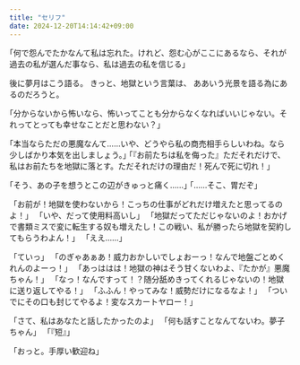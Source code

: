 ```yaml
---
title: "セリフ"
date: 2024-12-20T14:14:42+09:00
---
```

｢何で怨んでたかなんて私は忘れた。けれど、怨む心がここにあるなら、それが過去の私が選んだ事なら、私は過去の私を信じる｣


後に夢月はこう語る。
きっと、地獄という言葉は、
ああいう光景を語る為にあるのだろうと。


｢分からないから怖いなら、怖いってことも分からなくなればいいじゃない。それってとっても幸せなことだと思わない？｣


｢本当ならただの悪魔なんて……いや、どうやら私の商売相手らしいわね。なら少しばかり本気を出しましょう。｣
｢『お前たちは私を侮った』ただそれだけで、私はお前たちを地獄に落とす。ただそれだけの理由だ！死んで死に切れ！｣


｢そう、あの子を想うとこの辺がきゅっと痛く……｣
｢……そこ、胃だぞ｣


「お前が！地獄を使わないから！こっちの仕事がどれだけ増えたと思ってるのよ！」
「いや、だって使用料高いし」
「地獄だってただじゃないのよ！おかげで書類ミスで変に転生する奴も増えたし！この戦い、私が勝ったら地獄を契約してもらうわよん！」
「ええ……」


「ていっ」
「のぎゃあぁあ！威力おかしいでしょおーっ！なんで地盤ごとめくれんのよーっ！」
「あっははは！地獄の神はそう甘くないわよ、『たかが』悪魔ちゃん！」
「なっ！なんですって！？随分舐めきってくれるじゃないの！地獄に送り返してやる！」
「ふふん！やってみな！威勢だけになるなよ！」
「ついでにその口も封じてやるよ！変なスカートヤロー！」


「さて、私はあなたと話したかったのよ」
「何も話すことなんてないわ。夢子ちゃん」
「『短』」

「おっと。手厚い歓迎ね」
